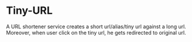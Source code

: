 # Tiny-URL
A URL shortener service creates a short url/alias/tiny url against a long url. Moreover, when user click on the tiny url, he gets redirected to original url.
